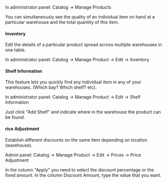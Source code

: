 In administrator panel: Catalog -> Manage Products

You can simultaneously see the quality of an individual item on hand at a particular warehouse and the total quantity of this item.

#### Inventory

Edit the details of a particular product spread across multiple warehouses in one table.

In administrator panel: Catalog -> Manage Product -> Edit -> Inventory

 
#### Shelf Information

This feature lets you quickly find any individual item in any of your warehouses. (Which bay? Which shelf? etc).

In administrator panel: Catalog -> Manage Product -> Edit -> Shelf Information


Just click "Add Shelf" and indicate where in the warehouse the product can be found.

 
####  rice Adjustment

Establish different discounts on the same item depending on location (warehouse).

Admin panel: Catalog -> Manage Product -> Edit -> Prices -> Price Adjustment

 

In the column "Apply" you need to select the discount percentage or the fixed amount. In the column Discount Amount, type the value that you want.
